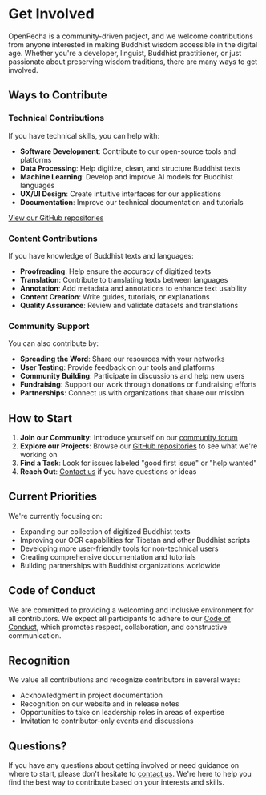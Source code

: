 # Get Involved

OpenPecha is a community-driven project, and we welcome contributions from anyone interested in making Buddhist wisdom accessible in the digital age. Whether you're a developer, linguist, Buddhist practitioner, or just passionate about preserving wisdom traditions, there are many ways to get involved.

## Ways to Contribute

### Technical Contributions

If you have technical skills, you can help with:

- **Software Development**: Contribute to our open-source tools and platforms
- **Data Processing**: Help digitize, clean, and structure Buddhist texts
- **Machine Learning**: Develop and improve AI models for Buddhist languages
- **UX/UI Design**: Create intuitive interfaces for our applications
- **Documentation**: Improve our technical documentation and tutorials

[View our GitHub repositories](https://github.com/OpenPecha)

### Content Contributions

If you have knowledge of Buddhist texts and languages:

- **Proofreading**: Help ensure the accuracy of digitized texts
- **Translation**: Contribute to translating texts between languages
- **Annotation**: Add metadata and annotations to enhance text usability
- **Content Creation**: Write guides, tutorials, or explanations
- **Quality Assurance**: Review and validate datasets and translations

### Community Support

You can also contribute by:

- **Spreading the Word**: Share our resources with your networks
- **User Testing**: Provide feedback on our tools and platforms
- **Community Building**: Participate in discussions and help new users
- **Fundraising**: Support our work through donations or fundraising efforts
- **Partnerships**: Connect us with organizations that share our mission

## How to Start

1. **Join our Community**: Introduce yourself on our [community forum](https://forum.openpecha.org/)
2. **Explore our Projects**: Browse our [GitHub repositories](https://github.com/OpenPecha) to see what we're working on
3. **Find a Task**: Look for issues labeled "good first issue" or "help wanted"
4. **Reach Out**: [Contact us](connect.md) if you have questions or ideas

## Current Priorities

We're currently focusing on:

- Expanding our collection of digitized Buddhist texts
- Improving our OCR capabilities for Tibetan and other Buddhist scripts
- Developing more user-friendly tools for non-technical users
- Creating comprehensive documentation and tutorials
- Building partnerships with Buddhist organizations worldwide

## Code of Conduct

We are committed to providing a welcoming and inclusive environment for all contributors. We expect all participants to adhere to our [Code of Conduct](https://github.com/OpenPecha/.github/blob/main/CODE_OF_CONDUCT.md), which promotes respect, collaboration, and constructive communication.

## Recognition

We value all contributions and recognize contributors in several ways:

- Acknowledgment in project documentation
- Recognition on our website and in release notes
- Opportunities to take on leadership roles in areas of expertise
- Invitation to contributor-only events and discussions

## Questions?

If you have any questions about getting involved or need guidance on where to start, please don't hesitate to [contact us](connect.md). We're here to help you find the best way to contribute based on your interests and skills.
